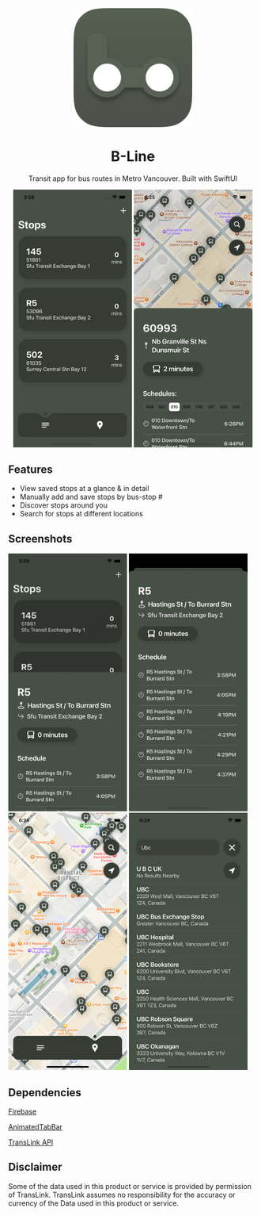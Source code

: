 <div align="center">
    <img src="B-Line/Assets.xcassets//Icon.appiconset/Frame 5.png" width="240" height="240" alt="B-Line Icon">
    <h1>B-Line</h1>
    <p>Transit app for bus routes in Metro Vancouver. Built with SwiftUI</p>
</div>
<div align="center">
    <img src="B-Line/Assets.xcassets/Previews/Simulator Screen Shot - iPhone 14 - 2023-09-13 at 15.58.52.imageset/Simulator Screen Shot - iPhone 14 - 2023-09-13 at 15.58.52.png" width="240">
    <img src="B-Line/Assets.xcassets/Previews/Simulator Screen Shot - iPhone 14 - 2023-08-29 at 18.25.19.imageset/Simulator Screen Shot - iPhone 14 - 2023-08-29 at 18.25.19.png" width="240">

</div>

## Features
* View saved stops at a glance & in detail
* Manually add and save stops by bus-stop #
* Discover stops around you 
* Search for stops at different locations

## Screenshots
<div>
<img src="B-Line/Assets.xcassets/Previews/Simulator Screen Shot - iPhone 14 - 2023-09-13 at 15.59.06.imageset/Simulator Screen Shot - iPhone 14 - 2023-09-13 at 15.59.06.png" width="240">
<img src="B-Line/Assets.xcassets/Previews/Simulator Screen Shot - iPhone 14 - 2023-09-13 at 15.59.13.imageset/Simulator Screen Shot - iPhone 14 - 2023-09-13 at 15.59.13.png" width="240">
<img src="B-Line/Assets.xcassets/Previews/Simulator Screen Shot - iPhone 14 - 2023-08-29 at 18.24.47.imageset/Simulator Screen Shot - iPhone 14 - 2023-08-29 at 18.24.47.png" width="240">
<img src="B-Line/Assets.xcassets/Previews/Simulator Screen Shot - iPhone 14 - 2023-08-29 at 18.24.17.imageset/Simulator Screen Shot - iPhone 14 - 2023-08-29 at 18.24.17.png" width="240">
</div>

## Dependencies 
[Firebase](https://firebase.google.com/docs/ios/setup)

[AnimatedTabBar](https://github.com/exyte/AnimatedTabBar)

[TransLink API](https://developer.translink.ca/)

## Disclaimer
Some of the data used in this product or service is provided by permission of TransLink. TransLink assumes no responsibility for the accuracy or currency of the Data used in this product or service.